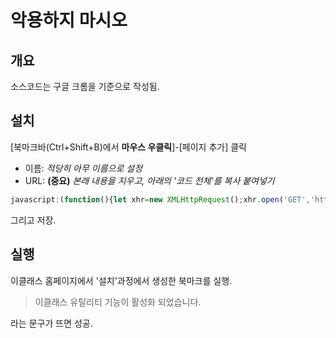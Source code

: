 
# 악용하지 마시오

## 개요
소스코드는 구글 크롬을 기준으로 작성됨.

## 설치
[북마크바(Ctrl+Shift+B)에서 **마우스 우클릭**]-[페이지 추가] 클릭

* 이름: *적당히 아무 이름으로 설정*
* URL: **(중요)** *본래 내용을 지우고, 아래의 '코드 전체'를 복사 붙여넣기*

```javascript
javascript:(function(){let xhr=new XMLHttpRequest();xhr.open('GET','https://raw.githubusercontent.com/Hepheir/web_functions/master/dgu-eclass-vulnerable/linker-compressed.js');xhr.onreadystatechange=()=>{if(xhr.readyState==XMLHttpRequest.DONE)eval(xhr.responseText);};xhr.send();})();
```

그리고 저장.

## 실행
이클래스 홈페이지에서 '설치'과정에서 생성한 북마크를 실행.

> 이클래스 유틸리티 기능이 활성화 되었습니다.

라는 문구가 뜨면 성공.
